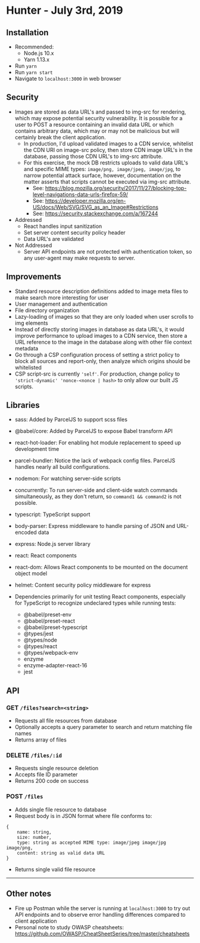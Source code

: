 # Hunter - July 3rd, 2019 
## Installation
- Recommended: 
  - Node.js 10.x
  - Yarn 1.13.x
- Run `yarn`
- Run `yarn start`
- Navigate to `localhost:3000` in web browser
## Security
- Images are stored as data URL's and passed to img-src for rendering, which may expose potential security vulnerability. It is possible for a user to POST a resource containing an invalid data URL or which contains arbitrary data, which may or may not be malicious but will certainly break the client application.
  - In production, I'd upload validated images to a CDN service, whitelist the CDN URI on image-src policy, then store CDN image URL's in the database, passing those CDN URL's to img-src attribute.
  - For this exercise, the mock DB restricts uploads to valid data URL's and specific MIME types: `image/png, image/jpeg, image/jpg`, to narrow potential attack surface, however, documentation on the matter asserts that scripts cannot be executed via img-src attribute.
    - See: https://blog.mozilla.org/security/2017/11/27/blocking-top-level-navigations-data-urls-firefox-59/
    - See: https://developer.mozilla.org/en-US/docs/Web/SVG/SVG_as_an_Image#Restrictions
    - See: https://security.stackexchange.com/a/167244
- Addressed
  - React handles input sanitization
  - Set server content security policy header
  - Data URL's are validated 
- Not Addressed
  - Server API endpoints are not protected with authentication token, so any user-agent may make requests to server.
## Improvements
- Standard resource description definitions added to image meta files to make search more interesting for user
- User management and authentication
- File directory organization
- Lazy-loading of images so that they are only loaded when user scrolls to img elements
- Instead of directly storing images in database as data URL's, it would improve performance to upload images to a CDN service, then store a URL reference to the image in the database along with other file context metadata
- Go through a CSP configuration process of setting a strict policy to block all sources and report-only, then analyze which origins should be whitelisted
- CSP script-src is currently `'self'`. For production, change policy to `'strict-dynamic' 'nonce-<nonce | hash>` to only allow our built JS scripts.
## Libraries
- sass: Added by ParcelJS to support scss files
- @babel/core: Added by ParcelJS to expose Babel transform API
- react-hot-loader: For enabling hot module replacement to speed up development time
- parcel-bundler: Notice the lack of webpack config files. ParcelJS handles nearly all build configurations.
- nodemon: For watching server-side scripts
- concurrently: To run server-side and client-side watch commands simultaneously, as they don't return, so `command1 && command2` is not possible.
- typescript: TypeScript support
- body-parser: Express middleware to handle parsing of JSON and URL-encoded data
- express: Node.js server library
- react: React components 
- react-dom: Allows React components to be mounted on the document object model
- helmet: Content security policy middleware for express

- Dependencies primarily for unit testing React components, especially for TypeScript to recognize undeclared types while running tests:
     - @babel/preset-env
     - @babel/preset-react
     - @babel/preset-typescript
     - @types/jest
     - @types/node
     - @types/react
     - @types/webpack-env
     - enzyme
     - enzyme-adapter-react-16
     - jest
## API
### GET `/files?search=<string>`
- Requests all file resources from database
- Optionally accepts a query parameter to search and return matching file names
- Returns array of files

### DELETE `/files/:id`
- Requests single resource deletion
- Accepts file ID parameter
- Returns 200 code on success

### POST `/files`
- Adds single file resource to database
- Request body is in JSON format where file conforms to:
```
{
    name: string,
    size: number,
    type: string as accepted MIME type: image/jpeg image/jpg image/png,
    content: string as valid data URL 
}
```
- Returns single valid file resource
---
## Other notes
- Fire up Postman while the server is running at `localhost:3000` to try out API endpoints and to observe error handling differences compared to client application
- Personal note to study OWASP cheatsheets: https://github.com/OWASP/CheatSheetSeries/tree/master/cheatsheets
